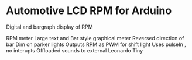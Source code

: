 # Automotive LCD RPM for Arduino
 Digital and bargraph display of RPM

RPM meter
Large text and
Bar style graphical meter
Reversed direction of bar
Dim on parker lights
Outputs RPM as PWM for shift light
Uses pulseIn , no interupts
Offloaded sounds to external Leonardo Tiny
